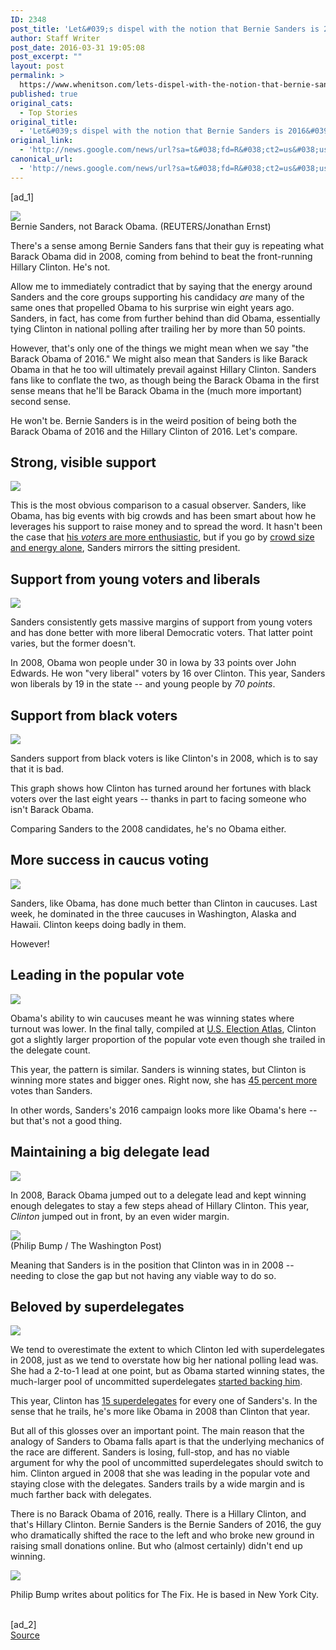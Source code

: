```yaml
---
ID: 2348
post_title: 'Let&#039;s dispel with the notion that Bernie Sanders is 2016&#039;s Barack Obama &#8211; Washington Post'
author: Staff Writer
post_date: 2016-03-31 19:05:08
post_excerpt: ""
layout: post
permalink: >
  https://www.whenitson.com/lets-dispel-with-the-notion-that-bernie-sanders-is-2016s-barack-obama-washington-post/
published: true
original_cats:
  - Top Stories
original_title:
  - 'Let&#039;s dispel with the notion that Bernie Sanders is 2016&#039;s Barack Obama - Washington Post'
original_link:
  - 'http://news.google.com/news/url?sa=t&#038;fd=R&#038;ct2=us&#038;usg=AFQjCNFfckw9XjX9HxdEfIjGGaN3gOqiEg&#038;clid=c3a7d30bb8a4878e06b80cf16b898331&#038;cid=52779073304435&#038;ei=4XT9VtCaJoaehAHpnJz4AQ&#038;url=https://www.washingtonpost.com/news/the-fix/wp/2016/03/31/lets-dispel-with-the-notion-that-bernie-sanders-is-2016s-barack-obama/'
canonical_url:
  - 'http://news.google.com/news/url?sa=t&#038;fd=R&#038;ct2=us&#038;usg=AFQjCNFfckw9XjX9HxdEfIjGGaN3gOqiEg&#038;clid=c3a7d30bb8a4878e06b80cf16b898331&#038;cid=52779073304435&#038;ei=4XT9VtCaJoaehAHpnJz4AQ&#038;url=https://www.washingtonpost.com/news/the-fix/wp/2016/03/31/lets-dispel-with-the-notion-that-bernie-sanders-is-2016s-barack-obama/'
---
```

 [ad_1]
<br><div id="article-body" readability="105.69565217391">  <article itemprop="articleBody" readability="104.67781908302"><div class="inline-content inline-photo inline-photo-normal"> <a name="bba1b70d3a"/> <img class="unprocessed" data-hi-res-src="https://img.washingtonpost.com/wp-apps/imrs.php?src=https://img.washingtonpost.com/rf/image_908w/2010-2019/Wires/Images/2016-01-27/Reuters/2016-01-27T195204Z_01_WAS912_RTRIDSP_3_USA-ELECTION-SANDERS-OBAMA.jpg&amp;w=1484" data-low-res-src="http://www.whenitson.com/wp-content/uploads/2016/03/Let039s-dispel-with-the-notion-that-Bernie-Sanders-is-2016039s-Barack-Obama-Washington-Post.jpg" src="http://www.whenitson.com/wp-content/uploads/2016/03/Let039s-dispel-with-the-notion-that-Bernie-Sanders-is-2016039s-Barack-Obama-Washington-Post.jpg"/><br/><span class="pb-caption">Bernie Sanders, not Barack Obama. (REUTERS/Jonathan Ernst)</span> </div> <p>There's a sense among Bernie Sanders fans that their guy is repeating what Barack Obama did in 2008, coming from behind to beat the front-running Hillary Clinton. He's not.</p> <p>Allow me to immediately contradict that by saying that the energy around Sanders and the core groups supporting his candidacy <em>are</em> many of the same ones that propelled Obama to his surprise win eight years ago. Sanders, in fact, has come from further behind than did Obama, essentially tying Clinton in national polling after trailing her by more than 50 points.</p> <p>However, that's only one of the things we might mean when we say "the Barack Obama of 2016." We might also mean that Sanders is like Barack Obama in that he too will ultimately prevail against Hillary Clinton. Sanders fans like to conflate the two, as though being the Barack Obama in the first sense means that he'll be Barack Obama in the (much more important) second sense.</p> <p>He won't be. Bernie Sanders is in the weird position of being both the Barack Obama of 2016 and the Hillary Clinton of 2016. Let's compare.</p> <h2>Strong, visible support</h2> <div class="inline-content inline-photo inline-photo-normal"> <a name="b7cc76ebfb"/> <img class="unprocessed" data-hi-res-src="https://img.washingtonpost.com/wp-apps/imrs.php?src=https://img.washingtonpost.com/blogs/the-fix/files/2016/03/Sanders_BO.jpg&amp;w=1484" data-low-res-src="http://www.whenitson.com/wp-content/uploads/2016/03/1459451108_527_Let039s-dispel-with-the-notion-that-Bernie-Sanders-is-2016039s-Barack-Obama-Washington-Post.jpg" src="http://www.whenitson.com/wp-content/uploads/2016/03/1459451108_527_Let039s-dispel-with-the-notion-that-Bernie-Sanders-is-2016039s-Barack-Obama-Washington-Post.jpg"/><br/></div> <p>This is the most obvious comparison to a casual observer. Sanders, like Obama, has big events with big crowds and has been smart about how he leverages his support to raise money and to spread the word. It hasn't been the case that <a href="https://www.washingtonpost.com/news/the-fix/wp/2016/02/20/bernie-sanderss-supporters-are-passionate-but-maybe-not-as-much-as-you-think/">his <em>voters</em> are more enthusiastic</a>, but if you go by <a href="https://www.washingtonpost.com/news/the-fix/wp/2015/10/06/bernie-sanders-is-drawing-huge-crowds-lets-debate-whether-that-matters/">crowd size and energy alone</a>, Sanders mirrors the sitting president.</p> <h2>Support from young voters and liberals</h2> <div class="inline-content inline-photo inline-photo-normal"> <a name="b7cc76ebfb"/> <img class="unprocessed" data-hi-res-src="https://img.washingtonpost.com/wp-apps/imrs.php?src=https://img.washingtonpost.com/blogs/the-fix/files/2016/03/Sanders_BO.jpg&amp;w=1484" data-low-res-src="http://www.whenitson.com/wp-content/uploads/2016/03/1459451108_527_Let039s-dispel-with-the-notion-that-Bernie-Sanders-is-2016039s-Barack-Obama-Washington-Post.jpg" src="http://www.whenitson.com/wp-content/uploads/2016/03/1459451108_527_Let039s-dispel-with-the-notion-that-Bernie-Sanders-is-2016039s-Barack-Obama-Washington-Post.jpg"/><br/></div> <p>Sanders consistently gets massive margins of support from young voters and has done better with more liberal Democratic voters. That latter point varies, but the former doesn't.</p> <p>In 2008, Obama won people under 30 in Iowa by 33 points over John Edwards. He won "very liberal" voters by 16 over Clinton. This year, Sanders won liberals by 19 in the state -- and young people by <em>70 points</em>.</p> <h2>Support from black voters</h2> <div class="inline-content inline-photo inline-photo-normal"> <a name="1b623c3df2"/> <img class="unprocessed" data-hi-res-src="https://img.washingtonpost.com/wp-apps/imrs.php?src=https://img.washingtonpost.com/blogs/the-fix/files/2016/03/Sanders_HRC.jpg&amp;w=1484" data-low-res-src="http://www.whenitson.com/wp-content/uploads/2016/03/1459451108_340_Let039s-dispel-with-the-notion-that-Bernie-Sanders-is-2016039s-Barack-Obama-Washington-Post.jpg" src="http://www.whenitson.com/wp-content/uploads/2016/03/1459451108_340_Let039s-dispel-with-the-notion-that-Bernie-Sanders-is-2016039s-Barack-Obama-Washington-Post.jpg"/><br/></div> <p>Sanders support from black voters is like Clinton's in 2008, which is to say that it is bad.</p> <p>This graph shows how Clinton has turned around her fortunes with black voters over the last eight years -- thanks in part to facing someone who isn't Barack Obama.</p>  <p>Comparing Sanders to the 2008 candidates, he's no Obama either.</p> <h2>More success in caucus voting</h2> <div class="inline-content inline-photo inline-photo-normal"> <a name="b7cc76ebfb"/> <img class="unprocessed" data-hi-res-src="https://img.washingtonpost.com/wp-apps/imrs.php?src=https://img.washingtonpost.com/blogs/the-fix/files/2016/03/Sanders_BO.jpg&amp;w=1484" data-low-res-src="http://www.whenitson.com/wp-content/uploads/2016/03/1459451108_527_Let039s-dispel-with-the-notion-that-Bernie-Sanders-is-2016039s-Barack-Obama-Washington-Post.jpg" src="http://www.whenitson.com/wp-content/uploads/2016/03/1459451108_527_Let039s-dispel-with-the-notion-that-Bernie-Sanders-is-2016039s-Barack-Obama-Washington-Post.jpg"/><br/></div> <p>Sanders, like Obama, has done much better than Clinton in caucuses. Last week, he dominated in the three caucuses in Washington, Alaska and Hawaii. Clinton keeps doing badly in them.</p> <p>However!</p> <h2>Leading in the popular vote</h2> <div class="inline-content inline-photo inline-photo-normal"> <a name="b7cc76ebfb"/> <img class="unprocessed" data-hi-res-src="https://img.washingtonpost.com/wp-apps/imrs.php?src=https://img.washingtonpost.com/blogs/the-fix/files/2016/03/Sanders_BO.jpg&amp;w=1484" data-low-res-src="http://www.whenitson.com/wp-content/uploads/2016/03/1459451108_527_Let039s-dispel-with-the-notion-that-Bernie-Sanders-is-2016039s-Barack-Obama-Washington-Post.jpg" src="http://www.whenitson.com/wp-content/uploads/2016/03/1459451108_527_Let039s-dispel-with-the-notion-that-Bernie-Sanders-is-2016039s-Barack-Obama-Washington-Post.jpg"/><br/></div> <p>Obama's ability to win caucuses meant he was winning states where turnout was lower. In the final tally, compiled at <a href="http://uselectionatlas.org/RESULTS/national.php?f=1&amp;year=2008&amp;elect=1">U.S. Election Atlas</a>, Clinton got a slightly larger proportion of the popular vote even though she trailed in the delegate count.</p> <p>This year, the pattern is similar. Sanders is winning states, but Clinton is winning more states and bigger ones. Right now, she has <a href="http://uselectionatlas.org/RESULTS/national.php?f=1&amp;year=2016&amp;elect=1">45 percent more</a> votes than Sanders.</p> <p>In other words, Sanders's 2016 campaign looks more like Obama's here -- but that's not a good thing.</p> <h2>Maintaining a big delegate lead</h2> <div class="inline-content inline-photo inline-photo-normal"> <a name="1b623c3df2"/> <img class="unprocessed" data-hi-res-src="https://img.washingtonpost.com/wp-apps/imrs.php?src=https://img.washingtonpost.com/blogs/the-fix/files/2016/03/Sanders_HRC.jpg&amp;w=1484" data-low-res-src="http://www.whenitson.com/wp-content/uploads/2016/03/1459451108_340_Let039s-dispel-with-the-notion-that-Bernie-Sanders-is-2016039s-Barack-Obama-Washington-Post.jpg" src="http://www.whenitson.com/wp-content/uploads/2016/03/1459451108_340_Let039s-dispel-with-the-notion-that-Bernie-Sanders-is-2016039s-Barack-Obama-Washington-Post.jpg"/><br/></div> <p>In 2008, Barack Obama jumped out to a delegate lead and kept winning enough delegates to stay a few steps ahead of Hillary Clinton. This year, <em>Clinton</em> jumped out in front, by an even wider margin.</p> <div class="inline-content inline-photo inline-photo-normal"> <a name="2dd704c0e1"/> <img class="unprocessed" data-hi-res-src="https://img.washingtonpost.com/wp-apps/imrs.php?src=https://img.washingtonpost.com/blogs/the-fix/files/2016/03/DelegateLead.jpg&amp;w=1484" data-low-res-src="http://www.whenitson.com/wp-content/uploads/2016/03/1459451108_833_Let039s-dispel-with-the-notion-that-Bernie-Sanders-is-2016039s-Barack-Obama-Washington-Post.jpg" src="http://www.whenitson.com/wp-content/uploads/2016/03/1459451108_833_Let039s-dispel-with-the-notion-that-Bernie-Sanders-is-2016039s-Barack-Obama-Washington-Post.jpg"/><br/><span class="pb-caption">(Philip Bump / The Washington Post)</span> </div> <p>Meaning that Sanders is in the position that Clinton was in in 2008 -- needing to close the gap but not having any viable way to do so.</p> <h2>Beloved by superdelegates</h2> <div class="inline-content inline-photo inline-photo-normal"> <a name="b7cc76ebfb"/> <img class="unprocessed" data-hi-res-src="https://img.washingtonpost.com/wp-apps/imrs.php?src=https://img.washingtonpost.com/blogs/the-fix/files/2016/03/Sanders_BO.jpg&amp;w=1484" data-low-res-src="http://www.whenitson.com/wp-content/uploads/2016/03/1459451108_527_Let039s-dispel-with-the-notion-that-Bernie-Sanders-is-2016039s-Barack-Obama-Washington-Post.jpg" src="http://www.whenitson.com/wp-content/uploads/2016/03/1459451108_527_Let039s-dispel-with-the-notion-that-Bernie-Sanders-is-2016039s-Barack-Obama-Washington-Post.jpg"/><br/></div> <p>We tend to overestimate the extent to which Clinton led with superdelegates in 2008, just as we tend to overstate how big her national polling lead was. She had a 2-to-1 lead at one point, but as Obama started winning states, the much-larger pool of uncommitted superdelegates <a href="http://www.theguardian.com/world/2008/feb/23/uselections2008.barackobama">started backing him</a>.</p> <p>This year, Clinton has <a href="https://www.washingtonpost.com/graphics/politics/2016-election/primaries/delegate-tracker/democratic/">15 superdelegates</a> for every one of Sanders's. In the sense that he trails, he's more like Obama in 2008 than Clinton that year.</p> <p>But all of this glosses over an important point. The main reason that the analogy of Sanders to Obama falls apart is that the underlying mechanics of the race are different. Sanders is losing, full-stop, and has no viable argument for why the pool of uncommitted superdelegates should switch to him. Clinton argued in 2008 that she was leading in the popular vote and staying close with the delegates. Sanders trails by a wide margin and is much farther back with delegates.</p> <p>There is no Barack Obama of 2016, really. There is a Hillary Clinton, and that's Hillary Clinton. Bernie Sanders is the Bernie Sanders of 2016, the guy who dramatically shifted the race to the left and who broke new ground in raising small donations online. But who (almost certainly) didn't end up winning.</p></article> <div class="post-body-sig-line" readability="32"><a href="http://www.washingtonpost.com/people/philip-bump"><img src="http://www.whenitson.com/wp-content/uploads/2016/03/1459451108_816_Let039s-dispel-with-the-notion-that-Bernie-Sanders-is-2016039s-Barack-Obama-Washington-Post.jpg" data-threshold="480" class="post-body-headshot-left "/></a><p>Philip Bump writes about politics for The Fix. He is based in New York City.</p></div> </div>
<br>[ad_2]
<br><a href="http://news.google.com/news/url?sa=t&#038;fd=R&#038;ct2=us&#038;usg=AFQjCNFfckw9XjX9HxdEfIjGGaN3gOqiEg&#038;clid=c3a7d30bb8a4878e06b80cf16b898331&#038;cid=52779073304435&#038;ei=4XT9VtCaJoaehAHpnJz4AQ&#038;url=https://www.washingtonpost.com/news/the-fix/wp/2016/03/31/lets-dispel-with-the-notion-that-bernie-sanders-is-2016s-barack-obama/">Source </a>
